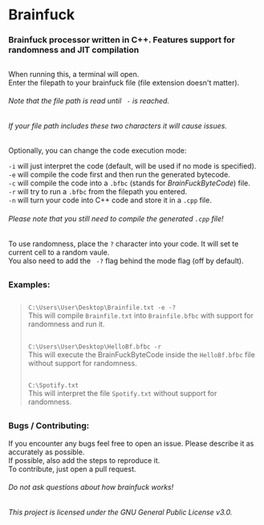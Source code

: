 # **Brainfuck**  
### Brainfuck processor written in C++. Features support for randomness and JIT compilation  
##
When running this, a terminal will open.  
Enter the filepath to your brainfuck file (file extension doesn't matter).  
###### Note that the file path is read until ` -` is reached.
###### If your file path includes these two characters it will cause issues.
Optionally, you can change the code execution mode:  

`-i` will just interpret the code (default, will be used if no mode is specified).  
`-e` will compile the code first and then run the generated bytecode.  
`-c` will compile the code into a `.bfbc` (stands for *BrainFuckByteCode*) file.  
`-r` will try to run a `.bfbc` from the filepath you entered.  
`-n` will turn your code into C++ code and store it in a `.cpp` file.
###### *Please note that you still need to compile the generated `.cpp` file!*
##
To use randomness, place the `?` character into your code. It will set te current cell to a random vaule.  
You also need to add the ` -?` flag behind the mode flag (off by default).
##
### Examples:  
> ##
> `C:\Users\User\Desktop\Brainfile.txt -e -?`  
> This will compile `Brainfile.txt` into `Brainfile.bfbc` with support for randomness and run it.
> ##
> `C:\Users\User\Desktop\HelloBf.bfbc -r`  
> This will execute the BrainFuckByteCode inside the `HelloBf.bfbc` file without support for randomness.
> ##
> `C:\Spotify.txt`  
> This will interpret the file `Spotify.txt` without support for randomness.
> ##  
### Bugs / Contributing:
If you encounter any bugs feel free to open an issue. Please describe it as accurately as possible.  
If possible, also add the steps to reproduce it.  
To contribute, just open a pull request.  
###### *Do not ask questions about how brainfuck works!*  
##  
###### This project is licensed under the GNU General Public License v3.0.

